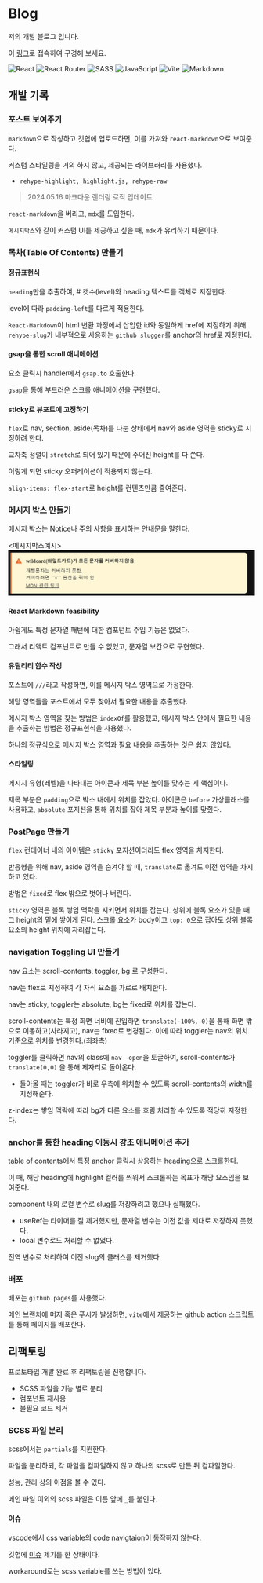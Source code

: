 # Blog

저의 개발 블로그 입니다.

이 [링크](https://codeleeks.github.io/blog/)로 접속하여 구경해 보세요.

![React](https://img.shields.io/badge/react-%2320232a.svg?style=for-the-badge&logo=react&logoColor=%2361DAFB) ![React Router](https://img.shields.io/badge/React_Router-CA4245?style=for-the-badge&logo=react-router&logoColor=white) ![SASS](https://img.shields.io/badge/SASS-hotpink.svg?style=for-the-badge&logo=SASS&logoColor=white) ![JavaScript](https://img.shields.io/badge/javascript-%23323330.svg?style=for-the-badge&logo=javascript&logoColor=%23F7DF1E) ![Vite](https://img.shields.io/badge/vite-%23646CFF.svg?style=for-the-badge&logo=vite&logoColor=white) ![Markdown](https://img.shields.io/badge/markdown-%23000000.svg?style=for-the-badge&logo=markdown&logoColor=white)

## 개발 기록

### 포스트 보여주기

`markdown`으로 작성하고 깃헙에 업로드하면, 이를 가져와 `react-markdown`으로 보여준다.

커스텀 스타일링을 거의 하지 않고, 제공되는 라이브러리를 사용했다.

- `rehype-highlight, highlight.js, rehype-raw`

> 2024.05.16 마크다운 렌더링 로직 업데이트

`react-markdown`을 버리고, `mdx`를 도입한다.

`메시지박스`와 같이 커스텀 UI를 제공하고 싶을 때, `mdx`가 유리하기 때문이다.

### 목차(Table Of Contents) 만들기

#### 정규표현식

`heading`만을 추출하여, \# 갯수(level)와 heading 텍스트를 객체로 저장한다.

level에 따라 `padding-left`를 다르게 적용한다.

`React-Markdown`이 html 변환 과정에서 삽입한 id와 동일하게 href에 지정하기 위해 `rehype-slug`가 내부적으로 사용하는 `github slugger`를 anchor의 href로 지정한다.

#### gsap을 통한 scroll 애니메이션

요소 클릭시 handler에서 `gsap.to` 호출한다.

`gsap`을 통해 부드러운 스크롤 애니메이션을 구현했다.

#### sticky로 뷰포트에 고정하기

`flex`로 nav, section, aside(목차)를 나눈 상태에서 nav와 aside 영역을 sticky로 지정하려 한다.

교차축 정렬이 `stretch`로 되어 있기 때문에 주어진 height를 다 쓴다.

이렇게 되면 sticky 오퍼레이션이 적용되지 않는다.

`align-items: flex-start`로 height를 컨텐츠만큼 줄여준다.

### 메시지 박스 만들기

메시지 박스는 Notice나 주의 사항을 표시하는 안내문을 말한다.

<메시지박스예시>![메시지 박스 예시](./src/assets/메시지박스.png)

#### React Markdown feasibility

아쉽게도 특정 문자열 패턴에 대한 컴포넌트 주입 기능은 없었다.

그래서 리액트 컴포넌트로 만들 수 없었고, 문자열 보간으로 구현했다.

#### 유틸리티 함수 작성

포스트에 `///`라고 작성하면, 이를 메시지 박스 영역으로 가정한다.

해당 영역들을 포스트에서 모두 찾아서 필요한 내용을 추출했다.

메시지 박스 영역을 찾는 방법은 `indexOf`를 활용했고, 메시지 박스 안에서 필요한 내용을 추출하는 방법은 정규표현식을 사용했다.

하나의 정규식으로 메시지 박스 영역과 필요 내용을 추출하는 것은 쉽지 않았다.

#### 스타일링

메시지 유형(레벨)을 나타내는 아이콘과 제목 부분 높이를 맞추는 게 핵심이다.

제목 부분은 `padding`으로 박스 내에서 위치를 잡았다. 아이콘은 `before` 가상클래스를 사용하고, `absolute` 포지션을 통해 위치를 잡아 제목 부분과 높이를 맞췄다.

### PostPage 만들기

`flex` 컨테이너 내의 아이템은 `sticky` 포지션이더라도 flex 영역을 차지한다.

반응형을 위해 nav, aside 영역을 숨겨야 할 때, `translate`로 옮겨도 이전 영역을 차지하고 있다.

방법은 `fixed`로 flex 밖으로 벗어나 버린다.

`sticky` 영역은 블록 쌓임 맥락을 지키면서 위치를 잡는다. 상위에 블록 요소가 있을 때 그 height의 밑에 쌓이게 된다. 스크롤 요소가 body이고 `top: 0`으로 잡아도 상위 블록 요소의 height 위치에 자리잡는다.

### navigation Toggling UI 만들기

nav 요소는 scroll-contents, toggler, bg 로 구성한다.

nav는 flex로 지정하여 각 자식 요소를 가로로 배치한다.

nav는 sticky, toggler는 absolute, bg는 fixed로 위치를 잡는다.

scroll-contents는 특정 화면 너비에 진입하면 `translate(-100%, 0)`을 통해 화면 밖으로 이동하고(사라지고), nav는 fixed로 변경된다. 이에 따라 toggler는 nav의 위치 기준으로 위치를 변경한다.(최좌측)

toggler를 클릭하면 nav의 class에 `nav--open`을 토글하여, scroll-contents가 `translate(0,0)` 을 통해 제자리로 돌아온다.

- 돌아올 때는 toggler가 바로 우측에 위치할 수 있도록 scroll-contents의 width를 지정해준다.

z-index는 쌓임 맥락에 따라 bg가 다른 요소를 흐림 처리할 수 있도록 적당히 지정한다.

### anchor를 통한 heading 이동시 강조 애니메이션 추가

table of contents에서 특정 anchor 클릭시 상응하는 heading으로 스크롤한다.

이 때, 해당 heading에 highlight 컬러를 씌워서 스크롤하는 목표가 해당 요소임을 보여준다.

component 내의 로컬 변수로 slug를 저장하려고 했으나 실패했다.

- useRef는 타이머를 잘 제거했지만, 문자열 변수는 이전 값을 제대로 저장하지 못했다.
- local 변수로도 처리할 수 없었다.

전역 변수로 처리하여 이전 slug의 클래스를 제거했다.

### 배포

배포는 `github pages`를 사용했다.

메인 브랜치에 머지 혹은 푸시가 발생하면, `vite`에서 제공하는 github action 스크립트를 통해 페이지를 배포한다.

## 리팩토링

프로토타입 개발 완료 후 리팩토링을 진행합니다.

- SCSS 파일을 기능 별로 분리
- 컴포넌트 재사용
- 불필요 코드 제거

### SCSS 파일 분리

scss에서는 `partials`를 지원한다.

파일을 분리하되, 각 파일을 컴파일하지 않고 하나의 scss로 만든 뒤 컴파일한다.

성능, 관리 상의 이점을 볼 수 있다.

메인 파일 이외의 scss 파일은 이름 앞에 `_`를 붙인다.

#### 이슈

vscode에서 css variable의 code navigtaion이 동작하지 않는다.

깃헙에 [이슈](https://github.com/microsoft/vscode/issues/212064) 제기를 한 상태이다.

workaround로는 scss variable를 쓰는 방법이 있다.
